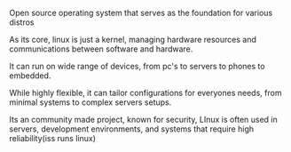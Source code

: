 Open source operating system that serves as the foundation for various distros

As its core, linux is just a kernel, managing hardware resources and communications between software and hardware.

It can run on wide range of devices, from pc's to servers to phones to embedded.

While highly flexible, it can tailor configurations for everyones needs, from minimal systems to complex servers setups.

Its an community made project, known for security, LInux is often used in servers, development environments, and systems that require high reliability(iss runs linux)